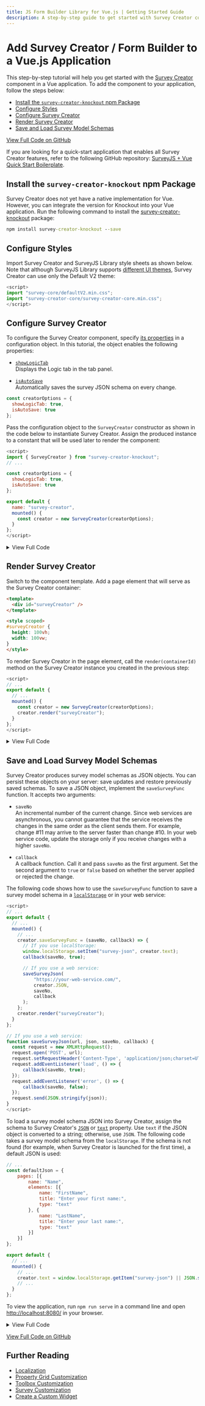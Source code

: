 ```yaml
---
title: JS Form Builder Library for Vue.js | Getting Started Guide
description: A step-by-step guide to get started with Survey Creator component in a Vue.js application.
---
```

# Add Survey Creator / Form Builder to a Vue.js Application

This step-by-step tutorial will help you get started with the [Survey Creator](https://surveyjs.io/create-survey) component in a Vue application. To add the component to your application, follow the steps below:

- [Install the `survey-creator-knockout` npm Package](#install-the-survey-creator-knockout-npm-package)
- [Configure Styles](#configure-styles)
- [Configure Survey Creator](#configure-survey-creator)
- [Render Survey Creator](#render-survey-creator)
- [Save and Load Survey Model Schemas](#save-and-load-survey-model-schemas)

[View Full Code on GitHub](https://github.com/surveyjs/code-examples/tree/main/get-started-creator/vue (linkStyle))

If you are looking for a quick-start application that enables all Survey Creator features, refer to the following GitHub repository: <a href="https://github.com/surveyjs/surveyjs_vue_quickstart" target="_blank">SurveyJS + Vue Quick Start Boilerplate</a>.

## Install the `survey-creator-knockout` npm Package

Survey Creator does not yet have a native implementation for Vue. However, you can integrate the version for Knockout into your Vue application. Run the following command to install the <a href="https://www.npmjs.com/package/survey-creator-knockout" target="_blank">survey-creator-knockout</a> package:

```cmd
npm install survey-creator-knockout --save
```

## Configure Styles

Import Survey Creator and SurveyJS Library style sheets as shown below. Note that although SurveyJS Library supports [different UI themes](https://surveyjs.io/Documentation/Library?id=get-started-vue#configure-styles), Survey Creator can use only the Default V2 theme:

```js
<script>
import "survey-core/defaultV2.min.css";
import "survey-creator-core/survey-creator-core.min.css";
</script>
```

## Configure Survey Creator

To configure the Survey Creator component, specify [its properties](https://surveyjs.io/Documentation/Survey-Creator?id=ICreatorOptions) in a configuration object. In this tutorial, the object enables the following properties:

- [`showLogicTab`](https://surveyjs.io/Documentation/Survey-Creator?id=ICreatorOptions#showLogicTab)        
Displays the Logic tab in the tab panel.

- [`isAutoSave`](https://surveyjs.io/Documentation/Survey-Creator?id=ICreatorOptions#isAutoSave)        
Automatically saves the survey JSON schema on every change.

```js
const creatorOptions = {
  showLogicTab: true,
  isAutoSave: true
};
```

Pass the configuration object to the `SurveyCreator` constructor as shown in the code below to instantiate Survey Creator. Assign the produced instance to a constant that will be used later to render the component:

```js
<script>
import { SurveyCreator } from "survey-creator-knockout";
// ...

const creatorOptions = {
  showLogicTab: true,
  isAutoSave: true
};

export default {
  name: "survey-creator",
  mounted() {
    const creator = new SurveyCreator(creatorOptions);
  }
};
</script>
```

<details>
  <summary>View Full Code</summary>

```js
<script>
import { SurveyCreator } from "survey-creator-knockout";
import "survey-core/defaultV2.min.css";
import "survey-creator-core/survey-creator-core.min.css";

const creatorOptions = {
  showLogicTab: true,
  isAutoSave: true
};

export default {
  name: "survey-creator",
  mounted() {
    const creator = new SurveyCreator(creatorOptions);
  }
};
</script>
```
</details>

## Render Survey Creator

Switch to the component template. Add a page element that will serve as the Survey Creator container:

```html
<template>
  <div id="surveyCreator" />
</template>

<style scoped>
#surveyCreator {
  height: 100vh;
  width: 100vw;
}
</style>
```

To render Survey Creator in the page element, call the `render(containerId)` method on the Survey Creator instance you created in the previous step:

```js
<script>
// ...
export default {
  // ...
  mounted() {
    const creator = new SurveyCreator(creatorOptions);
    creator.render("surveyCreator");
  }
};
</script>
```

<details>
  <summary>View Full Code</summary>

```js
<template>
  <div id="surveyCreator" />
</template>

<script>
import { SurveyCreator } from "survey-creator-knockout";
import "survey-core/defaultV2.min.css";
import "survey-creator-core/survey-creator-core.min.css";

const creatorOptions = {
  showLogicTab: true,
  isAutoSave: true
};

export default {
  name: "survey-creator",
  mounted() {
    const creator = new SurveyCreator(creatorOptions);
    creator.render("surveyCreator");
  }
};
</script>
<style scoped>
#surveyCreator {
  height: 100vh;
  width: 100vw;
}
</style>
```
</details>

## Save and Load Survey Model Schemas

Survey Creator produces survey model schemas as JSON objects. You can persist these objects on your server: save updates and restore previously saved schemas. To save a JSON object, implement the `saveSurveyFunc` function. It accepts two arguments:

- `saveNo`      
An incremental number of the current change. Since web services are asynchronous, you cannot guarantee that the service receives the changes in the same order as the client sends them. For example, change #11 may arrive to the server faster than change #10. In your web service code, update the storage only if you receive changes with a higher `saveNo`.

- `callback`        
A callback function. Call it and pass `saveNo` as the first argument. Set the second argument to `true` or `false` based on whether the server applied or rejected the change.

The following code shows how to use the `saveSurveyFunc` function to save a survey model schema in a <a href="https://developer.mozilla.org/en-US/docs/Web/API/Window/localStorage" target="_blank">`localStorage`</a> or in your web service:


```js
<script>
// ...
export default {
  // ...
  mounted() {
    // ...
    creator.saveSurveyFunc = (saveNo, callback) => {
      // If you use localStorage:
      window.localStorage.setItem("survey-json", creator.text);
      callback(saveNo, true);

      // If you use a web service:
      saveSurveyJson(
          "https://your-web-service.com/",
          creator.JSON,
          saveNo,
          callback
      );
    };
    creator.render("surveyCreator");
  }
};

// If you use a web service:
function saveSurveyJson(url, json, saveNo, callback) {
  const request = new XMLHttpRequest();
  request.open('POST', url);
  request.setRequestHeader('Content-Type', 'application/json;charset=UTF-8');
  request.addEventListener('load', () => {
      callback(saveNo, true);
  });
  request.addEventListener('error', () => {
      callback(saveNo, false);
  });
  request.send(JSON.stringify(json));
}
</script>
```

To load a survey model schema JSON into Survey Creator, assign the schema to Survey Creator's [`JSON`](https://surveyjs.io/Documentation/Survey-Creator?id=surveycreator#JSON) or [`text`](https://surveyjs.io/Documentation/Survey-Creator?id=surveycreator#text) property. Use `text` if the JSON object is converted to a string; otherwise, use `JSON`. The following code takes a survey model schema from the `localStorage`. If the schema is not found (for example, when Survey Creator is launched for the first time), a default JSON is used:


```js
// ...
const defaultJson = {
    pages: [{
        name: "Name",
        elements: [{
            name: "FirstName",
            title: "Enter your first name:",
            type: "text"
        }, {
            name: "LastName",
            title: "Enter your last name:",
            type: "text"
        }]
    }]
};

export default {
  // ...
  mounted() {
    // ...
    creator.text = window.localStorage.getItem("survey-json") || JSON.stringify(defaultJson);
    // ...
  }
};
```

To view the application, run `npm run serve` in a command line and open [http://localhost:8080/](http://localhost:8080/) in your browser.

<details>
  <summary>View Full Code</summary>

```js
<template>
  <div id="surveyCreator" />
</template>

<script>
import { SurveyCreator } from "survey-creator-knockout";
import "survey-core/defaultV2.min.css";
import "survey-creator-core/survey-creator-core.min.css";

const creatorOptions = {
  showLogicTab: true,
  isAutoSave: true
};

const defaultJson = {
  pages: [{
    name: "Name",
    elements: [{
      name: "FirstName",
      title: "Enter your first name:",
      type: "text"
    }, {
      name: "LastName",
      title: "Enter your last name:",
      type: "text"
    }]
  }]
};

export default {
  name: "survey-creator",
  mounted() {
    const creator = new SurveyCreator(creatorOptions);
    creator.text = window.localStorage.getItem("survey-json") || JSON.stringify(defaultJson);
    creator.saveSurveyFunc = (saveNo, callback) => { 
      window.localStorage.setItem("survey-json", creator.text);
      callback(saveNo, true);
      // saveSurveyJson(
      //     "https://your-web-service.com/",
      //     creator.JSON,
      //     saveNo,
      //     callback
      // );
    };
    creator.render("surveyCreator");
  }
};

// function saveSurveyJson(url, json, saveNo, callback) {
//   const request = new XMLHttpRequest();
//   request.open('POST', url);
//   request.setRequestHeader('Content-Type', 'application/json;charset=UTF-8');
//   request.addEventListener('load', () => {
//       callback(saveNo, true);
//   });
//   request.addEventListener('error', () => {
//       callback(saveNo, false);
//   });
//   request.send(JSON.stringify(json));
// }
</script>
<style scoped>
#surveyCreator {
  height: 100vh;
  width: 100vw;
}
</style>
```
</details>

[View Full Code on GitHub](https://github.com/surveyjs/code-examples/tree/main/get-started-creator/vue (linkStyle))

## Further Reading

- [Localization](https://surveyjs.io/Documentation/Survey-Creator?id=localization)
- [Property Grid Customization](https://surveyjs.io/Documentation/Survey-Creator?id=property-grid)
- [Toolbox Customization](https://surveyjs.io/Documentation/Survey-Creator?id=toolbox)
- [Survey Customization](https://surveyjs.io/Documentation/Survey-Creator?id=survey-customization)
- [Create a Custom Widget](https://surveyjs.io/Documentation/Survey-Creator?id=Create-Custom-Widget)